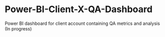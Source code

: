 # Power-BI-Client-X-QA-Dashboard
Power BI dashboard for client account containing QA metrics and analysis (In progress)
